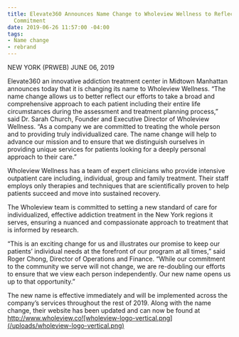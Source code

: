 ```yaml
---
title: Elevate360 Announces Name Change to Wholeview Wellness to Reflect Broader Healthcare
  Commitment
date: 2019-06-26 11:57:00 -04:00
tags:
- Name change
- rebrand
---
```


NEW YORK (PRWEB) JUNE 06, 2019

Elevate360 an innovative addiction treatment center in Midtown Manhattan announces today that it is changing its name to Wholeview Wellness. “The name change allows us to better reflect our efforts to take a broad and comprehensive approach to each patient including their entire life circumstances during the assessment and treatment planning process,” said Dr. Sarah Church, Founder and Executive Director of Wholeview Wellness. “As a company we are committed to treating the whole person and to providing truly individualized care. The name change will help to advance our mission and to ensure that we distinguish ourselves in providing unique services for patients looking for a deeply personal approach to their care.”

Wholeview Wellness has a team of expert clinicians who provide intensive outpatient care including, individual, group and family treatment. Their staff employs only therapies and techniques that are scientifically proven to help patients succeed and move into sustained recovery.

The Wholeview team is committed to setting a new standard of care for individualized, effective addiction treatment in the New York regions it serves, ensuring a nuanced and compassionate approach to treatment that is informed by research.

“This is an exciting change for us and illustrates our promise to keep our patients’ individual needs at the forefront of our program at all times,” said Roger Chong, Director of Operations and Finance. “While our commitment to the community we serve will not change, we are re-doubling our efforts to ensure that we view each person independently. Our new name opens us up to that opportunity.”

The new name is effective immediately and will be implemented across the company’s services throughout the rest of 2019. Along with the name change, their website has been updated and can now be found at http://www.wholeview.co![wholeview-logo-vertical.png](/uploads/wholeview-logo-vertical.png)